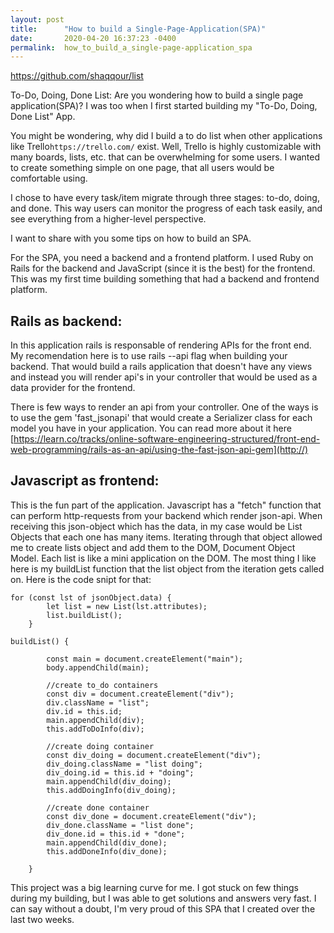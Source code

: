 ```yaml
---
layout: post
title:      "How to build a Single-Page-Application(SPA)"
date:       2020-04-20 16:37:23 -0400
permalink:  how_to_build_a_single-page-application_spa
---
```


https://github.com/shaqqour/list

To-Do, Doing, Done List:
Are you wondering how to build a single page application(SPA)? I was too when I first started building my "To-Do, Doing, Done List" App.

You might be wondering, why did I build a to do list when other applications like Trello`https://trello.com/` exist. Well, Trello is highly customizable with many boards, lists, etc. that can be overwhelming for some users. I wanted to create something simple on one page, that all users would be comfortable using. 

I chose to have every task/item migrate through three stages: to-do, doing, and done. This way users can monitor the progress of each task easily, and see everything from a higher-level perspective. 

I want to share with you some tips on how to build an SPA. 

For the SPA, you need a backend and a frontend platform. I used Ruby on Rails for the backend and JavaScript (since it is the best) for the frontend. This was my first time building something that had a backend and frontend platform.

## Rails as backend:
In this application rails is responsable of rendering APIs for the front end. My recomendation here is to use rails --api flag when building your backend. That would build a rails application that doesn't have any views and instead you will render api's  in your controller that would be used as a data provider for the frontend.

There is few ways to render an api from your controller. One of the ways is to use the gem 'fast_jsonapi' that would create a Serializer class for each model you have in your application. You can read more about it here [https://learn.co/tracks/online-software-engineering-structured/front-end-web-programming/rails-as-an-api/using-the-fast-json-api-gem](http://)

## Javascript as frontend:
This is the fun part of the application. Javascript has a "fetch" function that can perform http-requests from your backend which render json-api. When receiving this json-object which has the data, in my case would be List Objects that each one has many items. Iterating through that object allowed me to create lists object and add them to the DOM, Document Object Model. Each list is like a mini application on the DOM.
The most thing I like here is my buildList function that the list object from the iteration gets called on. Here is the code snipt for that:

```
for (const lst of jsonObject.data) {
        let list = new List(lst.attributes);
        list.buildList();
    }
```

```
buildList() {
        
        const main = document.createElement("main");
        body.appendChild(main);
        
        //create to_do containers
        const div = document.createElement("div");
        div.className = "list";
        div.id = this.id;
        main.appendChild(div);
        this.addToDoInfo(div);

        //create doing container
        const div_doing = document.createElement("div");
        div_doing.className = "list doing";
        div_doing.id = this.id + "doing";
        main.appendChild(div_doing);
        this.addDoingInfo(div_doing);

        //create done container
        const div_done = document.createElement("div");
        div_done.className = "list done";
        div_done.id = this.id + "done";
        main.appendChild(div_done);
        this.addDoneInfo(div_done);
        
    }
```

This project was a big learning curve for me. I got stuck on few things during my building, but I was able to get solutions and answers very fast. I can say without a doubt, I'm very proud of this SPA that I created over the last two weeks.
